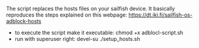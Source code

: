The script replaces the hosts files on your sailfish device.
It basically reproduces the steps explained on this webpage: https://dt.iki.fi/sailfish-os-adblock-hosts

- to execute the script make it executable: chmod +x adblocl-script.sh
- run with superuser right: devel-su ./setup_hosts.sh
